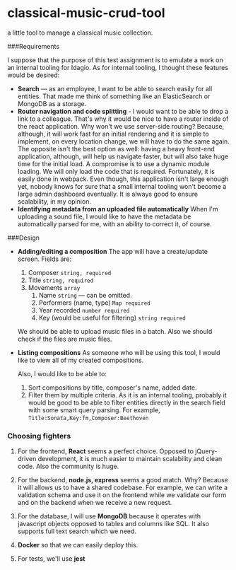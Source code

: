 # classical-music-crud-tool

a little tool to manage a classical music collection.

###Requirements

I suppose that the purpose of this test assignment is to emulate a work on 
an internal tooling for Idagio. As for internal tooling, I thought
these features would be desired:
- **Search** — as an employee, I want to be able to search easily for all entities.
That made me think of something like an ElasticSearch or MongoDB as a storage. 
- **Router navigation and code splitting** - I would want to be able to drop a link to a colleague.
That's why it would be nice to have a router inside of the react application.
Why won't we use server-side routing?
Because, although, it will work fast for an initial rendering and it is simple
to implement, on every location change, we will have to do the same again.
The opposite isn't the best option as well: having a heavy front-end application,
although, will help us navigate faster, but will also take huge time for the initial load.
A compromise is to use a dynamic module loading. We will only load
the code that is required. Fortunately, it is easily done in webpack.
Even though, this application isn't large enough yet,
nobody knows for sure that a small internal tooling won't become a large
admin dashboard eventually. It is always good to ensure scalability, in my opinion.
- **Identifying metadata from an uploaded file automatically** When I'm uploading a sound file,
I would like to have the metadata be automatically parsed
for me, with an ability to correct it, of course.

###Design

* **Adding/editing a composition**
The app will have a create/update screen. Fields are:
    1. Composer `string, required`
    2. Title `string, required`
    3. Movements `array`
        1. Name `string` — can be omitted.
        2. Performers (name, type) `Map required`
        3. Year recorded `number required`
        4. Key (would be useful for filtering) `string required`
        
    We should be able to upload music files in a batch.
    Also we should check if the files are music files.

* **Listing compositions**
As someone who will be using this tool,
I would like to view all of my created compositions.
    
    Also, I would like to be able to:
    1. Sort compositions by title, composer's name, added date. 
    2. Filter them by multiple criteria. As it is an internal tooling,
    probably it would be good to be able to filter entities directly in the search field
    with some smart query parsing. For example,
    `Title:Sonata,Key:fm,Composer:Beethoven`
    
### Choosing fighters

1. For the frontend, **React** seems a perfect choice. Opposed
 to jQuery-driven development, it is much easier to maintain scalability and clean code. Also the community is huge.
 
2. For the backend, **node.js, express** seems a good match. Why? Because
it will allows us to have a shared codebase. For example, we can write a validation schema
and use it on the frontend while we validate our form and on the backend when we receive
a new request. 

3. For the database, I will use **MongoDB** because it operates with
 javascript objects opposed to tables and columns like SQL.
  It also supports full text search which we need.

4. **Docker** so that we can easily deploy this.

5. For tests, we'll use **jest**